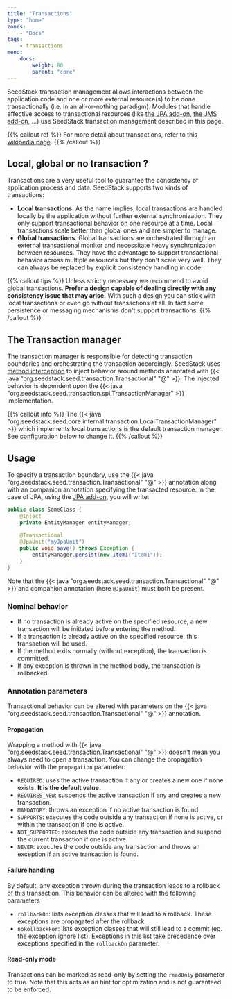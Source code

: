 ```yaml
---
title: "Transactions"
type: "home"
zones:
    - "Docs"
tags:
    - transactions
menu:
    docs:
        weight: 80
        parent: "core"
---
```


SeedStack transaction management allows interactions between the application code and one or more external resource(s) to 
be done transactionally (i.e. in an all-or-nothing paradigm). <!--more--> Modules that handle effective access to transactional 
resources (like [the JPA add-on](/addons/jpa), [the JMS add-on](/addons/jms), ...) use SeedStack transaction management
described in this page.

{{% callout ref %}}
For more detail about transactions, refer to this [wikipedia page](http://en.wikipedia.org/wiki/Transaction_processing).
{{% /callout %}}

##  Local, global or no transaction ?

Transactions are a very useful tool to guarantee the consistency of application process and data. SeedStack supports two
kinds of transactions:

* **Local transactions**. As the name implies, local transactions are handled locally by the application without further
external synchronization. They only support transactional behavior on one resource at a time. Local transactions scale 
better than global ones and are simpler to manage.
* **Global transactions**. Global transactions are orchestrated through an external transactional monitor and necessitate
heavy synchronization between resources. They have the advantage to support transactional behavior across multiple
resources but they don't scale very well. They can always be replaced by explicit consistency handling in code.

{{% callout tips %}}
Unless strictly necessary we recommend to avoid global transactions. **Prefer a design capable of dealing directly with 
any consistency issue that may arise.** With such a design you can stick with local transactions or even go without 
transactions at all. In fact some persistence or messaging mechanisms don't support transactions. 
{{% /callout %}}

## The Transaction manager

The transaction manager is responsible for detecting transaction boundaries and orchestrating the transaction accordingly.
SeedStack uses [method interception](/docs/seed/dependency-injection/#method-interception) to inject behavior around methods
annotated with {{< java "org.seedstack.seed.transaction.Transactional" "@" >}}. The injected behavior is dependent upon the
{{< java "org.seedstack.seed.transaction.spi.TransactionManager" >}} implementation.

{{% callout info %}}
The {{< java "org.seedstack.seed.core.internal.transaction.LocalTransactionManager" >}} which implements local transactions
is the default transaction manager. See [configuration](#configuration) below to change it.
{{% /callout %}}

## Usage

To specify a transaction boundary, use the {{< java "org.seedstack.seed.transaction.Transactional" "@" >}} annotation along
with an companion annotation specifying the transacted resource. In the case of JPA, using the [JPA add-on](/addons/jpa),
you will write:
  
```java
public class SomeClass {
    @Inject
    private EntityManager entityManager;
    
    @Transactional
    @JpaUnit("myJpaUnit")
    public void save() throws Exception {
        entityManager.persist(new Item1("item1"));
    }
}
```  

Note that the {{< java "org.seedstack.seed.transaction.Transactional" "@" >}} and companion annotation (here `@JpaUnit`) must 
both be present. 

### Nominal behavior

* If no transaction is already active on the specified resource, a new transaction will be initiated before entering the method.
* If a transaction is already active on the specified resource, this transaction will be used.
* If the method exits normally (without exception), the transaction is committed.
* If any exception is thrown in the method body, the transaction is rollbacked.
 
### Annotation parameters

Transactional behavior can be altered with parameters on the {{< java "org.seedstack.seed.transaction.Transactional" "@" >}}
annotation.

#### Propagation

Wrapping a method with {{< java "org.seedstack.seed.transaction.Transactional" "@" >}} doesn't mean you always need to
open a transaction. You can change the propagation behavior with the `propagation` parameter:
 
* `REQUIRED`: uses the active transaction if any or creates a new one if none exists. **It is the default value.**
* `REQUIRES_NEW`: suspends the active transaction if any and creates a new transaction.
* `MANDATORY`: throws an exception if no active transaction is found.
* `SUPPORTS`: executes the code outside any transaction if none is active, or within the transaction if one is active.
* `NOT_SUPPORTED`: executes the code outside any transaction and suspend the current transaction if one is active.
* `NEVER`: executes the code outside any transaction and throws an exception if an active transaction is found.

#### Failure handling

By default, any exception thrown during the transaction leads to a rollback of this transaction. This behavior can be altered with the 
following parameters

* `rollbackOn`: lists exception classes that will lead to a rollback. These exceptions are propagated after the rollback.
* `noRollbackFor`: lists exception classes that will still lead to a commit (eg. the exception ignore list). Exceptions
in this list take precedence over exceptions specified in the `rollbackOn` parameter.

#### Read-only mode

Transactions can be marked as read-only by setting the `readOnly` parameter to true. Note that this acts as an hint for
optimization and is not guaranteed to be enforced. 
